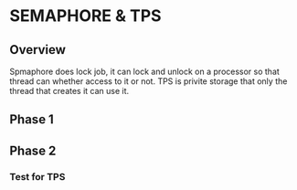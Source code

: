 # SEMAPHORE & TPS

## Overview

Spmaphore does lock job, it can lock and unlock on a processor so that thread
can whether access to it or not.
TPS is privite storage that only the thread that creates it can use it.

## Phase 1




## Phase 2

### Test for TPS



